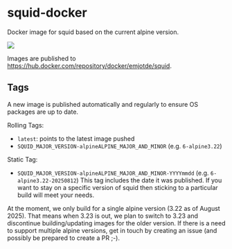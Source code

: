 # squid-docker

Docker image for squid based on the current alpine version.

[<img src="https://concourse.emjot.de/api/v1/teams/emjot/pipelines/squid-docker/jobs/build-and-publish/badge">](https://concourse.emjot.de/teams/emjot/pipelines/squid-docker)

Images are published to https://hub.docker.com/repository/docker/emjotde/squid.


## Tags

A new image is published automatically and regularly to ensure OS packages are up to date.

Rolling Tags:
- `latest`: points to the latest image pushed
- `SQUID_MAJOR_VERSION-alpineALPINE_MAJOR_AND_MINOR` (e.g. `6-alpine3.22`)

Static Tag:
- `SQUID_MAJOR_VERSION-alpineALPINE_MAJOR_AND_MINOR-YYYYmmdd` (e.g. `6-alpine3.22-20250812`) This tag includes the date it was published. If you want to stay on a specific version of squid then sticking to a particular build will meet your needs.

At the moment, we only build for a single alpine version (3.22 as of August 2025). That means when 3.23 is out, we plan to switch to 3.23 and discontinue building/updating images for the older version. If there is a need to support multiple alpine versions, get in touch by creating an issue (and possibly be prepared to create a PR ;-).
